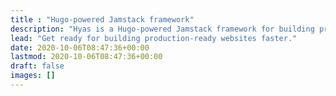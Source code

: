 ```yaml
---
title : "Hugo-powered Jamstack framework"
description: "Hyas is a Hugo-powered Jamstack framework for building production-ready websites."
lead: "Get ready for building production-ready websites faster."
date: 2020-10-06T08:47:36+00:00
lastmod: 2020-10-06T08:47:36+00:00
draft: false
images: []
---
```


<!--
[![Deploy to Netlify](https://www.netlify.com/img/deploy/button.svg)](https://app.netlify.com/start/deploy?repository=https://github.com/h-enk/hyas "Deploy to Netlify")
-->
